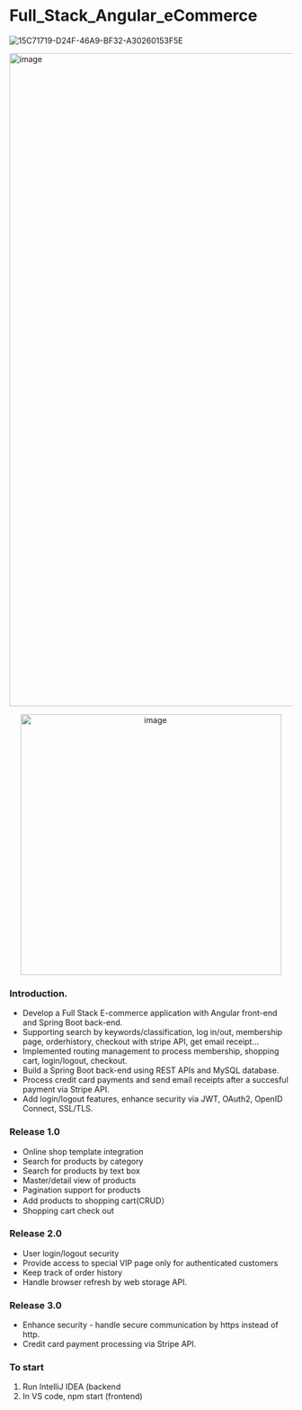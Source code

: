 # Full_Stack_Angular_eCommerce

![15C71719-D24F-46A9-BF32-A30260153F5E](https://user-images.githubusercontent.com/45084681/210931455-2c36480c-8ca8-4741-87f8-e5a489ebf20f.gif)

<img width="1162" alt="image" src="https://user-images.githubusercontent.com/45084681/210933088-905b4b5e-f408-49f5-86f8-0b193407b94f.png">
<p align="center">
<img width="464" alt="image" src="https://user-images.githubusercontent.com/45084681/210933238-cc338092-1b3c-4057-afe3-df6820199646.png">
</p>

### Introduction. 
* Develop a Full Stack E-commerce application with Angular front-end and Spring Boot back-end.  
* Supporting search by keywords/classification, log in/out, membership page, orderhistory, checkout with stripe API, get email receipt...  
* Implemented routing management to process membership, shopping cart, login/logout, checkout. 
* Build a Spring Boot back-end using REST APIs and MySQL database.  
* Process credit card payments and send email receipts after a succesful payment via Stripe API.
* Add login/logout features, enhance security via JWT, OAuth2, OpenID Connect, SSL/TLS.  


### Release 1.0  
* Online shop template integration  
* Search for products by category  
* Search for products by text box  
* Master/detail view of products  
* Pagination support for products  
* Add products to shopping cart(CRUD）  
* Shopping cart check out  


### Release 2.0
* User login/logout security
* Provide access to special VIP page only for authenticated customers
* Keep track of order history
* Handle browser refresh by web storage API.

### Release 3.0
* Enhance security - handle secure communication by https instead of http.
* Credit card payment processing via Stripe API.

### To start
1. Run IntelliJ IDEA (backend
2. In VS code, npm start (frontend)
